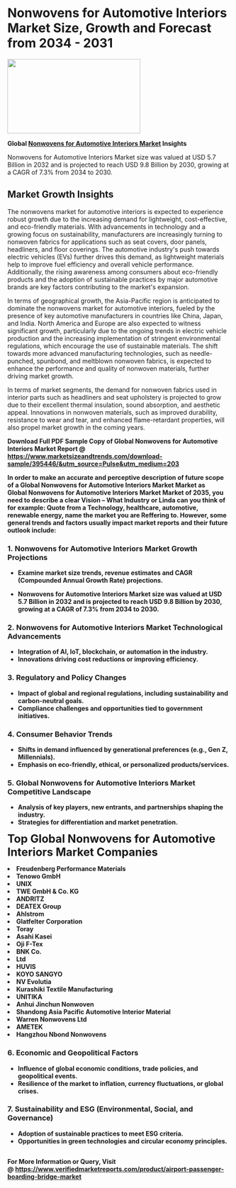 <H1>Nonwovens for Automotive Interiors Market Size, Growth and Forecast from 2034 - 2031</H1><img class="aligncenter size-medium wp-image-584254" src="https://thirdeyenews.in/wp-content/uploads/2034/09/Global-Market-Research-300x168.jpeg" alt="" width="300" height="168" /><p><strong>Global&nbsp;<a href="https://www.marketsizeandtrends.com/download-sample/395446/&amp;utm_source=Pulse&amp;utm_medium=203">Nonwovens for Automotive Interiors Market</a> Insights</strong></p><p>Nonwovens for Automotive Interiors Market size was valued at USD 5.7 Billion in 2032 and is projected to reach USD 9.8 Billion by 2030, growing at a CAGR of 7.3% from 2034 to 2030.</p><p><h2>Market Growth Insights</h2> <p>The nonwovens market for automotive interiors is expected to experience robust growth due to the increasing demand for lightweight, cost-effective, and eco-friendly materials. With advancements in technology and a growing focus on sustainability, manufacturers are increasingly turning to nonwoven fabrics for applications such as seat covers, door panels, headliners, and floor coverings. The automotive industry's push towards electric vehicles (EVs) further drives this demand, as lightweight materials help to improve fuel efficiency and overall vehicle performance. Additionally, the rising awareness among consumers about eco-friendly products and the adoption of sustainable practices by major automotive brands are key factors contributing to the market's expansion.</p> <p><strong></strong></p> <p>In terms of geographical growth, the Asia-Pacific region is anticipated to dominate the nonwovens market for automotive interiors, fueled by the presence of key automotive manufacturers in countries like China, Japan, and India. North America and Europe are also expected to witness significant growth, particularly due to the ongoing trends in electric vehicle production and the increasing implementation of stringent environmental regulations, which encourage the use of sustainable materials. The shift towards more advanced manufacturing technologies, such as needle-punched, spunbond, and meltblown nonwoven fabrics, is expected to enhance the performance and quality of nonwoven materials, further driving market growth.</p> <p>In terms of market segments, the demand for nonwoven fabrics used in interior parts such as headliners and seat upholstery is projected to grow due to their excellent thermal insulation, sound absorption, and aesthetic appeal. Innovations in nonwoven materials, such as improved durability, resistance to wear and tear, and enhanced flame-retardant properties, will also propel market growth in the coming years.</p> <p><strong></p><p><span class=""><strong>Download Full PDF Sample Copy of Global Nonwovens for Automotive Interiors Market Report</strong> @ <a href="https://www.marketsizeandtrends.com/download-sample/395446/&amp;utm_source=Pulse&amp;utm_medium=203" target="_blank">https://www.marketsizeandtrends.com/download-sample/395446/&amp;utm_source=Pulse&amp;utm_medium=203</a></span></p><p>In order to make an accurate and perceptive description of future scope of a Global&nbsp;Nonwovens for Automotive Interiors Market Market as Global&nbsp;Nonwovens for Automotive Interiors Market Market of 2035, you need to describe a clear Vision &ndash; What Industry or Linda can you think of for example: Quote from a Technology, healthcare, automotive, renewable energy, name the market you are Reffering to. However, some general trends and factors usually impact market reports and their future outlook include:</p><h3>1.&nbsp;<strong>Nonwovens for Automotive Interiors Market Growth Projections</strong></h3><ul><li>Examine market size trends, revenue estimates and CAGR (Compounded Annual Growth Rate) projections.</li><li><p>Nonwovens for Automotive Interiors Market size was valued at USD 5.7 Billion in 2032 and is projected to reach USD 9.8 Billion by 2030, growing at a CAGR of 7.3% from 2034 to 2030.</p></li></ul><h3>2.&nbsp;<strong>Nonwovens for Automotive Interiors Market Technological Advancements</strong></h3><ul><li>Integration of AI, IoT, blockchain, or automation in the industry.</li><li>Innovations driving cost reductions or improving efficiency.</li></ul><h3>3.&nbsp;<strong>Regulatory and Policy Changes</strong></h3><ul><li>Impact of global and regional regulations, including sustainability and carbon-neutral goals.</li><li>Compliance challenges and opportunities tied to government initiatives.</li></ul><h3>4.&nbsp;<strong>Consumer Behavior Trends</strong></h3><ul><li>Shifts in demand influenced by generational preferences (e.g., Gen Z, Millennials).</li><li>Emphasis on eco-friendly, ethical, or personalized products/services.</li></ul><h3>5.&nbsp;<strong>Global Nonwovens for Automotive Interiors Market Competitive Landscape</strong></h3><ul><li>Analysis of key players, new entrants, and partnerships shaping the industry.</li><li>Strategies for differentiation and market penetration.</li></ul><p data-pm-slice="1 1 []"><span style="color: inherit; font-family: inherit; font-size: 25px;">Top Global Nonwovens for Automotive Interiors Market Companies</span></p><div class="" data-test-id=""><p><li>Freudenberg Performance Materials</li><li> Tenowo GmbH</li><li> UNIX</li><li> TWE GmbH & Co. KG</li><li> ANDRITZ</li><li> DEATEX Group</li><li> Ahlstrom</li><li> Glatfelter Corporation</li><li> Toray</li><li> Asahi Kasei</li><li> Oji F-Tex</li><li> BNK Co.</li><li> Ltd</li><li> HUVIS</li><li> KOYO SANGYO</li><li> NV Evolutia</li><li> Kurashiki Textile Manufacturing</li><li> UNITIKA</li><li> Anhui Jinchun Nonwoven</li><li> Shandong Asia Pacific Automotive Interior Material</li><li> Warren Nonwovens Ltd</li><li> AMETEK</li><li> Hangzhou Nbond Nonwovens</li></p></div><h3>6.&nbsp;<strong>Economic and Geopolitical Factors</strong></h3><ul><li>Influence of global economic conditions, trade policies, and geopolitical events.</li><li>Resilience of the market to inflation, currency fluctuations, or global crises.</li></ul><h3>7.&nbsp;<strong>Sustainability and ESG (Environmental, Social, and Governance)</strong></h3><ul><li>Adoption of sustainable practices to meet ESG criteria.</li><li>Opportunities in green technologies and circular economy principles.</li></ul><h2><strong style="font-size: 14px;">For More Information or Query, Visit @&nbsp;</strong><a style="background-color: #ffffff; font-size: 14px;" href="https://www.marketsizeandtrends.com/report/nonwovens-for-automotive-interiors-market/" target="_blank">https://www.verifiedmarketreports.com/product/airport-passenger-boarding-bridge-market</a></h2>
